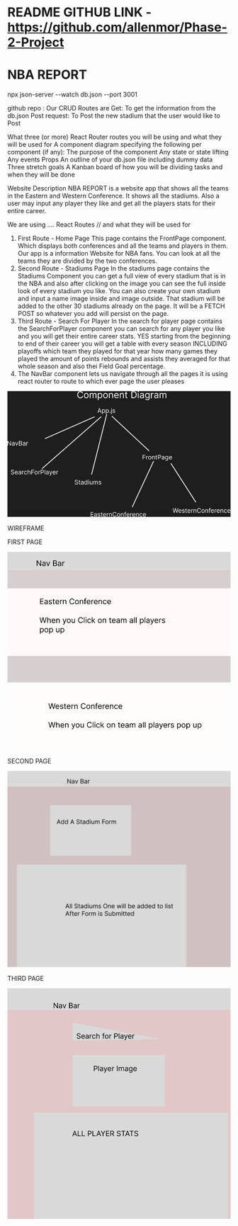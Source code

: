 README
GITHUB LINK - https://github.com/allenmor/Phase-2-Project
=======
# NBA REPORT 

npx json-server --watch db.json --port 3001

github repo :
Our CRUD Routes are
Get: To get the information from the db.json
Post request: To Post the new stadium that the user would like to Post


What three (or more) React Router routes you will be using and what they will be used for
A component diagram specifying the following per component (if any):
The purpose of the component
Any state or state lifting
Any events
Props
An outline of your db.json file including dummy data
Three stretch goals
A Kanban board of how you will be dividing tasks and when they will be done



Website Description
NBA REPORT is a website app that shows all the teams in the Eastern and Western Conference.
It shows all the stadiums. Also a user may input any player they like and get all the players stats for their entire career.

We are using .... React Routes // and what they will be used for
1. First Route - Home Page
This page contains the FrontPage component. Which displays both conferences and all the teams and players in them. Our app is a information Website for NBA fans. You can look at all the teams they are divided by the two conferences.
2. Second Route - Stadiums Page
In the stadiums page contains the Stadiums Component you can get a full view of every stadium that is in the NBA and also after clicking on the image you can
see the full inside look of every stadium you like. You can also create your own stadium and input a name image inside and 
image outside. That stadium will be added to the other 30 stadiums already on the page. It will be a FETCH POST so whatever you add
will persist on the page.
3. Third Route - Search For Player
In the search for player page contains the SearchForPlayer component you can search for any player you like and you will get their entire career stats. YES starting from
the beginning to end of their career you will get a table with every season INCLUDING playoffs which team they played for that year 
how many games they played the amount of points rebounds and assists they averaged for that whole season and also thei Field Goal percentage.
4. The NavBar component lets us navigate through all the pages it is using react router to route to which ever page the user pleases



<img src='Untitled.png' alt='pic'/>

WIREFRAME

FIRST PAGE


<img src='frontPage.png' alt='pic'/>



SECOND PAGE

<img src='stadium.png' alt='pic'/>


THIRD PAGE

<img src='playerstats.png' alt='pic'/>




